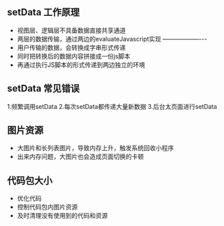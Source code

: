 ## setData 工作原理
- 视图层、逻辑层不具备数据直接共享通道
- 两层的数据传输，通过两边的evaluateJavascript实现
——————---
- 用户传输的数据，会转换成字串形式传递
- 同时把转换后的数据内容拼接成一份js脚本
- 再通过执行JS脚本的形式传递到两边独立的环境

## setData 常见错误
1.频繁调用setData
2.每次setData都传递大量新数据
3.后台太页面进行setData

##  图片资源
- 大图片和长列表图片，导致内存上升，触发系统回收小程序
- 出来内存问题，大图片也会造成页面切换的卡顿

## 代码包大小
- 优化代码
- 控制代码包内图片资源
- 及时清理没有使用到的代码和资源
